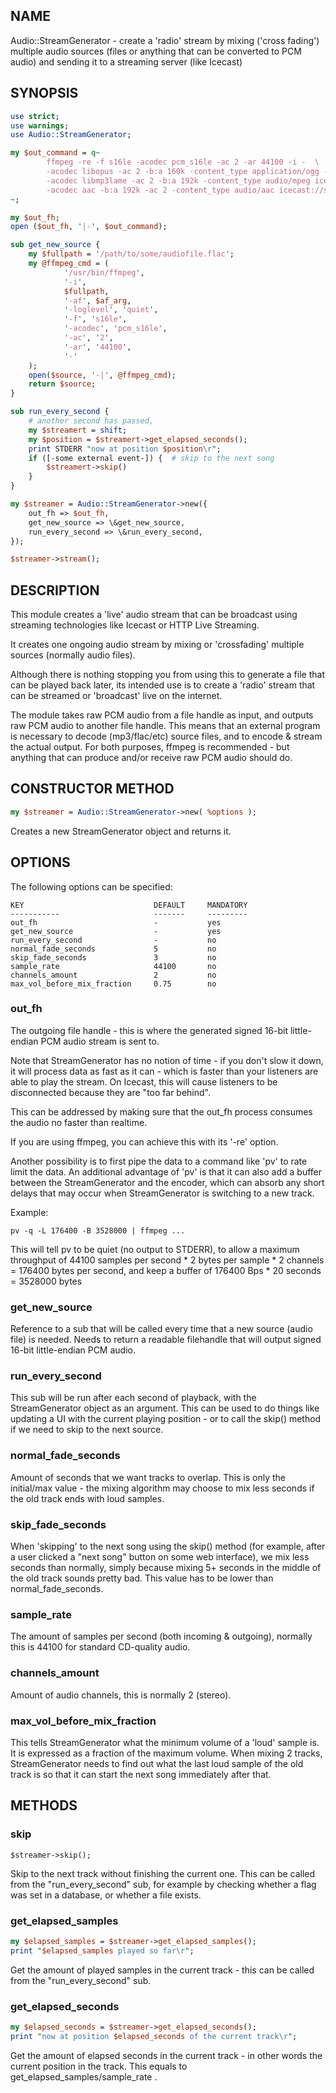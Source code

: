 ## NAME

Audio::StreamGenerator - create a 'radio' stream by mixing ('cross fading') multiple audio sources (files or anything that can be converted to PCM audio) and sending it to a streaming server (like Icecast)

## SYNOPSIS

```perl
use strict;
use warnings;
use Audio::StreamGenerator;

my $out_command = q~
        ffmpeg -re -f s16le -acodec pcm_s16le -ac 2 -ar 44100 -i -  \
        -acodec libopus -ac 2 -b:a 160k -content_type application/ogg -format ogg icecast://source:hackme@localhost:8000/our_radio.opus \
        -acodec libmp3lame -ac 2 -b:a 192k -content_type audio/mpeg icecast://source:hackme@localhost:8000/our_radio.mp3 \
        -acodec aac -b:a 192k -ac 2 -content_type audio/aac icecast://source:hackme@localhost:8000/our_radio.aac
~;

my $out_fh;
open ($out_fh, '|-', $out_command);

sub get_new_source {
    my $fullpath = '/path/to/some/audiofile.flac';
    my @ffmpeg_cmd = (
            '/usr/bin/ffmpeg',
            '-i',
            $fullpath,
            '-af', $af_arg,
            '-loglevel', 'quiet',
            '-f', 's16le',
            '-acodec', 'pcm_s16le',
            '-ac', '2',
            '-ar', '44100',
            '-'
    );
    open($source, '-|', @ffmpeg_cmd);
    return $source;
}

sub run_every_second {
    # another second has passed, 
    my $streamert = shift;
    my $position = $streamert->get_elapsed_seconds();
    print STDERR "now at position $position\r";
    if ([-some external event-]) {  # skip to the next song
        $streamert->skip()
    }
}

my $streamer = Audio::StreamGenerator->new({
    out_fh => $out_fh,
    get_new_source => \&get_new_source,
    run_every_second => \&run_every_second,
});

$streamer->stream();
```

## DESCRIPTION

This module creates a 'live' audio stream that can be broadcast using streaming technologies like Icecast or HTTP Live Streaming. 

It creates one ongoing audio stream by mixing or 'crossfading' multiple sources (normally audio files). 

Although there is nothing stopping you from using this to generate a file that can be played back later, its intended use is to create a 'radio' stream that can be streamed or 'broadcast' live on the internet. 

The module takes raw PCM audio from a file handle as input, and outputs raw PCM audio to another file handle. This means that an external program is necessary to decode (mp3/flac/etc) source files, and to encode & stream the actual output. For both purposes, ffmpeg is recommended - but anything that can produce and/or receive raw PCM audio should do. 

## CONSTRUCTOR METHOD

```perl
my $streamer = Audio::StreamGenerator->new( %options );
```

Creates a new StreamGenerator object and returns it. 

## OPTIONS

The following options can be specified:

```
KEY                             DEFAULT     MANDATORY
-----------                     -------     ---------
out_fh                          -           yes
get_new_source                  -           yes
run_every_second                -           no
normal_fade_seconds             5           no
skip_fade_seconds               3           no
sample_rate                     44100       no
channels_amount                 2           no
max_vol_before_mix_fraction     0.75        no
```

### out\_fh

The outgoing file handle - this is where the generated signed 16-bit little-endian PCM audio stream is sent to. 

Note that StreamGenerator has no notion of time - if you don't slow it down, it will process data as fast as it can - which is faster than your listeners are able to play the stream. 
On Icecast, this will cause listeners to be disconnected because they are "too far behind". 

This can be addressed by making sure that the out\_fh process consumes the audio no faster than realtime. 

If you are using ffmpeg, you can achieve this with its '-re' option. 

Another possibility is to first pipe the data to a command like 'pv' to rate limit the data. An additional advantage of 'pv' is that it can also add a buffer between the StreamGenerator and the encoder, which can absorb any short delays that may occur when StreamGenerator is switching to a new track. 

Example:

```
pv -q -L 176400 -B 3528000 | ffmpeg ...
```

This will tell pv to be quiet (no output to STDERR), to allow a maximum throughput of 44100 samples per second \* 2 bytes per sample \* 2 channels = 176400 bytes per second, and keep a buffer of 176400 Bps \* 20 seconds = 3528000 bytes

### get\_new\_source

Reference to a sub that will be called every time that a new source (audio file) is needed. Needs to return a readable filehandle that will output signed 16-bit little-endian PCM audio. 

### run\_every\_second

This sub will be run after each second of playback, with the StreamGenerator object as an argument. This can be used to do things like updating a UI with the current playing position - or to call the skip() method if we need to skip to the next source. 

### normal\_fade\_seconds

Amount of seconds that we want tracks to overlap. This is only the initial/max value - the mixing algorithm may choose to mix less seconds if the old track ends with loud samples.

### skip\_fade\_seconds

When 'skipping' to the next song using the skip() method (for example, after a user clicked a "next song" button on some web interface), we mix less seconds than normally, simply because mixing 5+ seconds in the middle of the old track sounds pretty bad. This value has to be lower than normal\_fade\_seconds. 

### sample\_rate

The amount of samples per second (both incoming & outgoing), normally this is 44100 for standard CD-quality audio. 

### channels\_amount

Amount of audio channels, this is normally 2 (stereo). 

### max\_vol\_before\_mix\_fraction

This tells StreamGenerator what the minimum volume of a 'loud' sample is. It is expressed as a fraction of the maximum volume. 
When mixing 2 tracks, StreamGenerator needs to find out what the last loud sample of the old track is so that it can start the next song immediately after that. 

## METHODS

### skip
    $streamer->skip();

Skip to the next track without finishing the current one. This can be called from the "run\_every\_second" sub, for example by checking whether a flag was set in a database, or whether a file exists. 

### get\_elapsed\_samples

```perl
my $elapsed_samples = $streamer->get_elapsed_samples();
print "$elapsed_samples played so far\r";
```

Get the amount of played samples in the current track - this can be called from the "run\_every\_second" sub. 

### get\_elapsed\_seconds

```perl
my $elapsed_seconds = $streamer->get_elapsed_seconds();
print "now at position $elapsed_seconds of the current track\r";
```

Get the amount of elapsed seconds in the current track - in other words the current position in the track. This equals to get\_elapsed\_samples/sample\_rate . 
